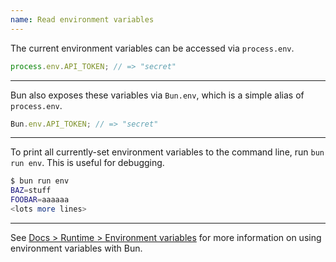 ```yaml
---
name: Read environment variables
---
```


The current environment variables can be accessed via `process.env`.

```ts
process.env.API_TOKEN; // => "secret"
```

---

Bun also exposes these variables via `Bun.env`, which is a simple alias of `process.env`.

```ts
Bun.env.API_TOKEN; // => "secret"
```

---

To print all currently-set environment variables to the command line, run `bun run env`. This is useful for debugging.

```sh
$ bun run env
BAZ=stuff
FOOBAR=aaaaaa
<lots more lines>
```

---

See [Docs > Runtime > Environment variables](/docs/runtime/env) for more information on using environment variables with Bun.
